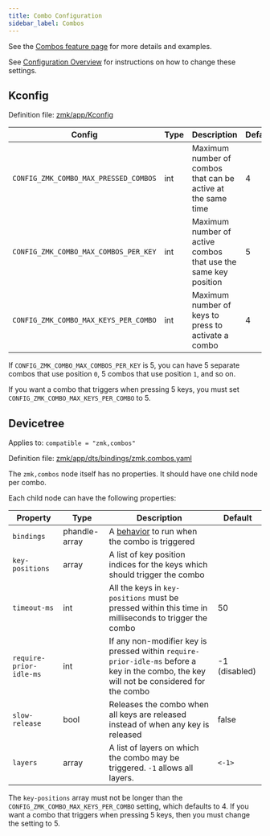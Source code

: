 ```yaml
---
title: Combo Configuration
sidebar_label: Combos
---
```


See the [Combos feature page](../features/combos.md) for more details and examples.

See [Configuration Overview](index.md) for instructions on how to change these settings.

## Kconfig

Definition file: [zmk/app/Kconfig](https://github.com/zmkfirmware/zmk/blob/main/app/Kconfig)

| Config                                | Type | Description                                                    | Default |
| ------------------------------------- | ---- | -------------------------------------------------------------- | ------- |
| `CONFIG_ZMK_COMBO_MAX_PRESSED_COMBOS` | int  | Maximum number of combos that can be active at the same time   | 4       |
| `CONFIG_ZMK_COMBO_MAX_COMBOS_PER_KEY` | int  | Maximum number of active combos that use the same key position | 5       |
| `CONFIG_ZMK_COMBO_MAX_KEYS_PER_COMBO` | int  | Maximum number of keys to press to activate a combo            | 4       |

If `CONFIG_ZMK_COMBO_MAX_COMBOS_PER_KEY` is 5, you can have 5 separate combos that use position `0`, 5 combos that use position `1`, and so on.

If you want a combo that triggers when pressing 5 keys, you must set `CONFIG_ZMK_COMBO_MAX_KEYS_PER_COMBO` to 5.

## Devicetree

Applies to: `compatible = "zmk,combos"`

Definition file: [zmk/app/dts/bindings/zmk,combos.yaml](https://github.com/zmkfirmware/zmk/blob/main/app/dts/bindings/zmk%2Ccombos.yaml)

The `zmk,combos` node itself has no properties. It should have one child node per combo.

Each child node can have the following properties:

| Property                | Type          | Description                                                                                                                               | Default       |
| ----------------------- | ------------- | ----------------------------------------------------------------------------------------------------------------------------------------- | ------------- |
| `bindings`              | phandle-array | A [behavior](../features/keymaps.md#behaviors) to run when the combo is triggered                                                         |               |
| `key-positions`         | array         | A list of key position indices for the keys which should trigger the combo                                                                |               |
| `timeout-ms`            | int           | All the keys in `key-positions` must be pressed within this time in milliseconds to trigger the combo                                     | 50            |
| `require-prior-idle-ms` | int           | If any non-modifier key is pressed within `require-prior-idle-ms` before a key in the combo, the key will not be considered for the combo | -1 (disabled) |
| `slow-release`          | bool          | Releases the combo when all keys are released instead of when any key is released                                                         | false         |
| `layers`                | array         | A list of layers on which the combo may be triggered. `-1` allows all layers.                                                             | `<-1>`        |

The `key-positions` array must not be longer than the `CONFIG_ZMK_COMBO_MAX_KEYS_PER_COMBO` setting, which defaults to 4. If you want a combo that triggers when pressing 5 keys, then you must change the setting to 5.
